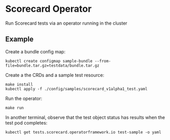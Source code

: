 # Scorecard Operator

Run Scorecard tests via an operator running in the cluster

## Example

Create a bundle config map:
```
kubectl create configmap sample-bundle --from-file=bundle.tar.gz=testdata/bundle.tar.gz
```

Create a the CRDs and a sample test resource:
```
make install
kubectl apply -f ./config/samples/scorecard_v1alpha1_test.yaml
```

Run the operator:
```
make run
```

In another terminal, observe that the test object status has results
when the test pod completes:
```
kubectl get tests.scorecard.operatorframework.io test-sample -o yaml
```
